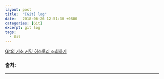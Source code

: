 ```yaml
---
layout: post
title:  "[Git] log"
date:   2018-06-26 12:51:30 +0800
categories: [Git]
excerpt: git log
tags:
  - Git
---
```


[Git의 기초 커밋 히스토리 조회하기](https://git-scm.com/book/ko/v1/Git의-기초-커밋-히스토리-조회하기)





### 출처:

---



